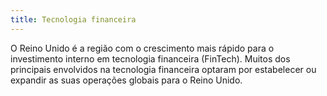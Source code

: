 ```yaml
---
title: Tecnologia financeira	
---
```


O Reino Unido é a região com o crescimento mais rápido para o investimento interno em tecnologia financeira (FinTech). Muitos dos principais envolvidos na tecnologia financeira optaram por estabelecer ou expandir as suas operações globais para o Reino Unido.